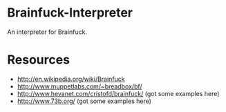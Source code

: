 Brainfuck-Interpreter
=====================

An interpreter for Brainfuck.

Resources
=====================
* http://en.wikipedia.org/wiki/Brainfuck
* http://www.muppetlabs.com/~breadbox/bf/
* http://www.hevanet.com/cristofd/brainfuck/ (got some examples here)
* http://www.73b.org/ (got some examples here)
